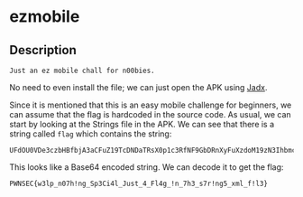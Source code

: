 # ezmobile

## Description
```
Just an ez mobile chall for n00bies.
```

No need to even install the file; we can just open the APK using [Jadx](https://github.com/skylot/jadx).

Since it is mentioned that this is an easy mobile challenge for beginners, we can assume that the flag is hardcoded in the source code. As usual, we can start by looking at the Strings file in the APK. We can see that there is a string called `flag` which contains the string:
```
UFdOU0VDe3czbHBfbjA3aCFuZ19TcDNDaTRsX0p1c3RfNF9GbDRnXyFuXzdoM19zN3Ihbmc1X3htbF9mIWwzfQ
```
This looks like a Base64 encoded string. We can decode it to get the flag:
```
PWNSEC{w3lp_n07h!ng_Sp3Ci4l_Just_4_Fl4g_!n_7h3_s7r!ng5_xml_f!l3}
```